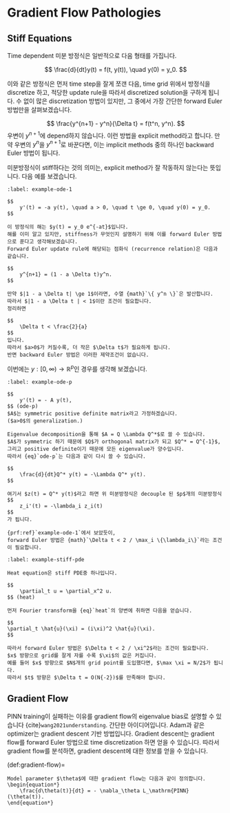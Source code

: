 # Gradient Flow Pathologies

## Stiff Equations
Time dependent 미분 방정식은 일반적으로 다음 형태를 가집니다.

$$
    \frac{d}{dt}y(t) = f(t, y(t)), \quad y(0) = y_0.
$$

이와 같은 방정식은 먼저 time step을 잘게 쪼갠 다음,
time grid 위에서 방정식을 discretize 하고,
적당한 update rule을 따라서 discretized solution을 구하게 됩니다.
수 없이 많은 discretization 방법이 있지만, 그 중에서 가장 간단한 forward Euler 방법만을 살펴보겠습니다.

$$
    \frac{y^{n+1} - y^n}{\Delta t} = f(t^n, y^n).
$$
우변이 $y^{n+1}$에 depend하지 않습니다.
이런 방법을 explicit method라고 합니다.
만약 우변의 $y^n$을 $y^{n+1}$로 바꾼다면, 이는 implicit methods 중의 하나인 backward Euler 방법이 됩니다.

미분방정식이 stiff하다는 것의 의미는, explicit method가 잘 작동하지 않는다는 뜻입니다.
다음 예를 보겠습니다.
```{prf:example} Stiff Ordinary Differential Equation
:label: example-ode-1

$$
    y'(t) = -a y(t), \quad a > 0, \quad t \ge 0, \quad y(0) = y_0.
$$

이 방정식의 해는 $y(t) = y_0 e^{-at}$입니다.
해를 이미 알고 있지만, stiffness가 무엇인지 설명하기 위해 이를 forward Euler 방법으로 푼다고 생각해보겠습니다.
Forward Euler update rule에 해당되는 점화식 (recurrence relation)은 다음과 같습니다.

$$
    y^{n+1} = (1 - a \Delta t)y^n.
$$

만약 $|1 - a \Delta t| \ge 1$이라면, 수열 {math}`\{ y^n \}`은 발산합니다.
따라서 $|1 - a \Delta t | < 1$이란 조건이 필요합니다.
정리하면

$$
    \Delta t < \frac{2}{a}
$$
입니다.
따라서 $a>0$가 커질수록, 더 작은 $\Delta t$가 필요하게 됩니다.
반면 backward Euler 방법은 이러한 제약조건이 없습니다.
```

이번에는 $y: [0, \infty) \rightarrow \mathbb{R}^p$인 경우를 생각해 보겠습니다.
```{prf:example} Stiff System of Ordinary Differential Equations
:label: example-ode-p

$$
    y'(t) = - A y(t),
$$ (ode-p)
$A$는 symmetric positive definite matrix라고 가정하겠습니다.
($a>0$의 generalization.)

Eigenvalue decomposition을 통해 $A = Q \Lambda Q^*$로 쓸 수 있습니다.
$A$가 symmetric 하기 때문에 $Q$가 orthogonal matrix가 되고 $Q^* = Q^{-1}$,
그리고 positive definite이기 때문에 모든 eigenvalue가 양수입니다.
따라서 {eq}`ode-p`는 다음과 같이 다시 쓸 수 있습니다.

$$
    \frac{d}{dt}Q^* y(t) = -\Lambda Q^* y(t).
$$

여기서 $z(t) = Q^* y(t)$라고 하면 위 미분방정식은 decouple 된 $p$개의 미분방정식
$$
    z_i'(t) = -\lambda_i z_i(t)
$$
가 됩니다.

{prf:ref}`example-ode-1`에서 보았듯이,
forward Euler 방법은 {math}`\Delta t < 2 / \max_i \{\lambda_i\}`라는 조건이 필요합니다.
```

```{prf:example} Stiff Partial Differential Equation
:label: example-stiff-pde

Heat equation은 stiff PDE중 하나입니다.

$$
    \partial_t u = \partial_x^2 u.
$$ (heat)

먼저 Fourier transform을 {eq}`heat`의 양변에 취하면 다음을 얻습니다.

$$
\partial_t \hat{u}(\xi) = (i\xi)^2 \hat{u}(\xi).
$$

따라서 forward Euler 방법은 $\Delta t < 2 / \xi^2$라는 조건이 필요합니다.
$x$ 방향으로 grid를 잘게 자를 수록 $\xi$의 값은 커집니다.
예를 들어 $x$ 방향으로 $N$개의 grid point를 도입했다면, $\max \xi = N/2$가 됩니다.
따라서 $t$ 방향은 $\Delta t = O(N{-2})$를 만족해야 합니다.
```


## Gradient Flow
PINN training이 실패하는 이유를 gradient flow의 eigenvalue bias로 설명할 수 있습니다 {cite}`wang2021understanding`.
간단한 아이디어입니다.
Adam과 같은 optimizer는 gradient descent 기반 방법입니다.
Gradient descent는 gradient flow를 forward Euler 방법으로 time discretization 하면 얻을 수 있습니다.
따라서 gradient flow를 분석하면, gradient descent에 대한 정보를 얻을 수 있습니다.

(def:gradient-flow)=
```{prf:definition}
Model parameter $\theta$에 대한 gradient flow는 다음과 같이 정의합니다.
\begin{equation*}
    \frac{d\theta(t)}{dt} = - \nabla_\theta L_\mathrm{PINN}(\theta(t)).
\end{equation*}
```